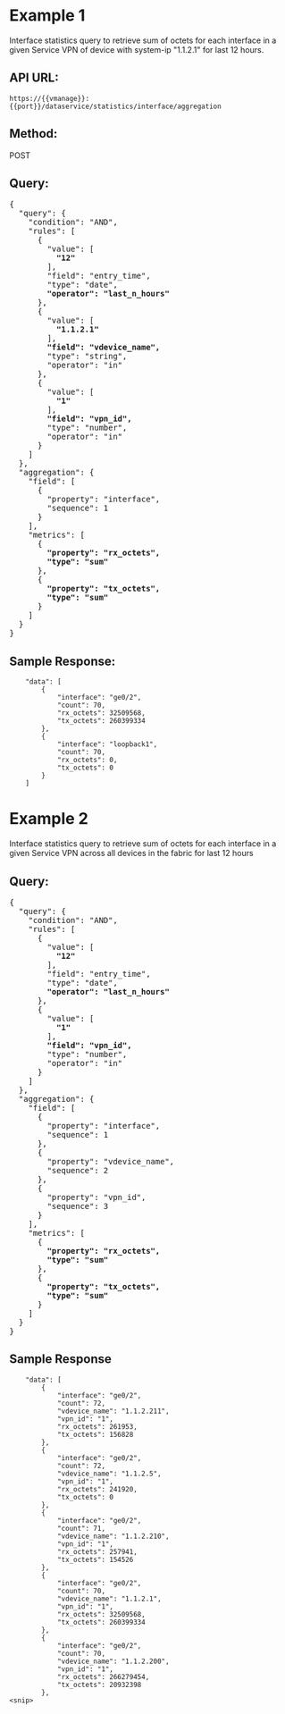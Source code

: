 # Example 1

Interface statistics query to retrieve sum of octets for each interface in a given Service VPN of device with system-ip "1.1.2.1" for last 12 hours.

## API URL:

`https://{{vmanage}}:{{port}}/dataservice/statistics/interface/aggregation`

## Method:

POST

## Query:

<pre>
{
  "query": {
    "condition": "AND",
    "rules": [
      {
        "value": [
          <b>"12"</b>
        ],
        "field": "entry_time",
        "type": "date",
        <b>"operator": "last_n_hours"</b>
      },
      {
        "value": [
          <b>"1.1.2.1"</b>
        ],
        <b>"field": "vdevice_name",</b>
        "type": "string",
        "operator": "in"
      },
      {
        "value": [
          <b>"1"</b>
        ],
        <b>"field": "vpn_id",</b>
        "type": "number",
        "operator": "in"
      }
    ]
  },
  "aggregation": {
    "field": [
      {
        "property": "interface",
        "sequence": 1
      }
    ],
    "metrics": [
      {
        <b>"property": "rx_octets",
        "type": "sum"</b>
      },
      {
        <b>"property": "tx_octets",
        "type": "sum"</b>
      }
    ]
  }
}
</pre>

## Sample Response:

```
    "data": [
        {
            "interface": "ge0/2",
            "count": 70,
            "rx_octets": 32509568,
            "tx_octets": 260399334
        },
        {
            "interface": "loopback1",
            "count": 70,
            "rx_octets": 0,
            "tx_octets": 0
        }
    ]
```

# Example 2

Interface statistics query to retrieve sum of octets for each interface in a given Service VPN across all devices in the fabric for last 12 hours

## Query:

<pre>
{
  "query": {
    "condition": "AND",
    "rules": [
      {
        "value": [
          <b>"12"</b>
        ],
        "field": "entry_time",
        "type": "date",
        <b>"operator": "last_n_hours"</b>
      },
      {
        "value": [
          <b>"1"</b>
        ],
        <b>"field": "vpn_id",</b>
        "type": "number",
        "operator": "in"
      }
    ]
  },
  "aggregation": {
    "field": [
      {
        "property": "interface",
        "sequence": 1
      },
      {
        "property": "vdevice_name",
        "sequence": 2
      },
      {
        "property": "vpn_id",
        "sequence": 3
      }
    ],
    "metrics": [
      {
        <b>"property": "rx_octets",
        "type": "sum"</b>
      },
      {
        <b>"property": "tx_octets",
        "type": "sum"</b>
      }
    ]
  }
}
</pre>

## Sample Response

```
    "data": [
        {
            "interface": "ge0/2",
            "count": 72,
            "vdevice_name": "1.1.2.211",
            "vpn_id": "1",
            "rx_octets": 261953,
            "tx_octets": 156828
        },
        {
            "interface": "ge0/2",
            "count": 72,
            "vdevice_name": "1.1.2.5",
            "vpn_id": "1",
            "rx_octets": 241920,
            "tx_octets": 0
        },
        {
            "interface": "ge0/2",
            "count": 71,
            "vdevice_name": "1.1.2.210",
            "vpn_id": "1",
            "rx_octets": 257941,
            "tx_octets": 154526
        },
        {
            "interface": "ge0/2",
            "count": 70,
            "vdevice_name": "1.1.2.1",
            "vpn_id": "1",
            "rx_octets": 32509568,
            "tx_octets": 260399334
        },
        {
            "interface": "ge0/2",
            "count": 70,
            "vdevice_name": "1.1.2.200",
            "vpn_id": "1",
            "rx_octets": 266279454,
            "tx_octets": 20932398
        },
<snip>
```